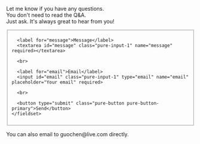 <section>
  <p>Let me know if you have any questions.<br>You don't need to read the Q&A.<br>Just ask. It's always great to hear from you!</p>
</section>
<section>
  <form method="POST" action="https://formspree.io/guochen@live.com" class="pure-form pure-form-stacked">
    <fieldset>

      <label for="message">Message</label>
      <textarea id="message" class="pure-input-1" name="message" required></textarea>

      <br>

      <label for="email">Email</label>
      <input id="email" class="pure-input-1" type="email" name="email" placeholder="Your email" required>

      <br>

      <button type="submit" class="pure-button pure-button-primary">Send</button>
    </fieldset>
  </form>
</section>
<section>
  <p>You can also email to guochen@live.com directly.</p>
</section>
